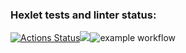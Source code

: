 ### Hexlet tests and linter status:
[![Actions Status](https://github.com/Dmitry996/python-project-lvl1/workflows/hexlet-check/badge.svg)](https://github.com/Dmitry996/python-project-lvl1/actions)<a href="https://codeclimate.com/github/codeclimate/codeclimate/maintainability"><img src="https://api.codeclimate.com/v1/badges/a99a88d28ad37a79dbf6/maintainability" /></a>![example workflow](https://github.com/github/docs/actions/workflows/main.yml/badge.svg)
